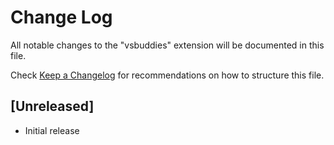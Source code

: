 # Change Log

All notable changes to the "vsbuddies" extension will be documented in this file.

Check [Keep a Changelog](http://keepachangelog.com/) for recommendations on how to structure this file.

## [Unreleased]

- Initial release